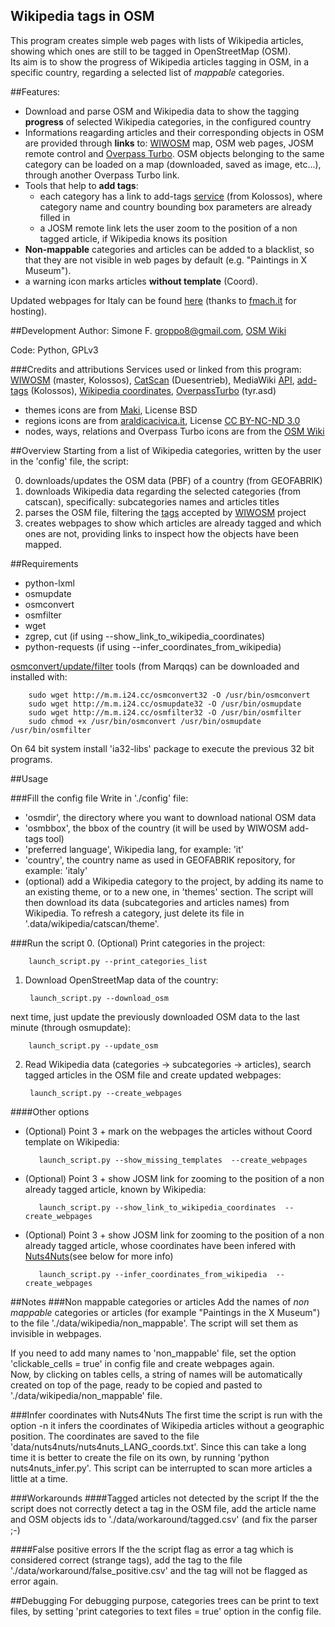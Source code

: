 Wikipedia tags in OSM
---------------------
This program creates simple web pages with lists of Wikipedia articles, showing which ones are still to be tagged in OpenStreetMap (OSM).<br>
Its aim is to show the progress of Wikipedia articles tagging in OSM, in a specific country, regarding a selected list of *mappable* categories.

##Features:
* Download and parse OSM and Wikipedia data to show the tagging **progress** of selected Wikipedia categories, in the configured country
* Informations reagarding articles and their corresponding objects in OSM are provided through **links** to: [WIWOSM](https://wiki.openstreetmap.org/wiki/WIWOSM) map, OSM web pages, JOSM remote control and [Overpass Turbo](http://overpass-turbo.eu/). OSM objects belonging to the same category can be loaded on a map (downloaded, saved as image, etc...), through another Overpass Turbo link.
* Tools that help to **add tags**:
    * each category has a link to add-tags [service](http://wiki.openstreetmap.org/wiki/JOSM/Plugins/RemoteControl/Add-tags) (from Kolossos), where category name and country bounding box parameters are already filled in
    * a JOSM remote link lets the user zoom to the position of a non tagged article, if Wikipedia knows its position
* **Non-mappable** categories and articles can be added to a blacklist, so that they are not visible in web pages by default (e.g. "Paintings in X Museum").
* a warning icon marks articles **without template** (Coord).

Updated webpages for Italy can be found [here](http://geodati.fmach.it/gfoss_geodata/osm/wtosm/index.html) (thanks to [fmach.it](http://fmach.it) for hosting).

##Development
Author: Simone F. <groppo8@gmail.com>, [OSM Wiki](http://wiki.openstreetmap.org/wiki/User:Groppo/)

Code: Python, GPLv3

###Credits and attributions
Services used or linked from this program: [WIWOSM](http://wiki.openstreetmap.org/wiki/WIWOSM) (master, Kolossos), [CatScan](http://toolserver.org/%7Edaniel/WikiSense/CategoryIntersect.php) (Duesentrieb), MediaWiki [API](https://www.mediawiki.org/wiki/API:Main_page), [add-tags](http://wiki.openstreetmap.org/wiki/JOSM/Plugins/RemoteControl/Add-tags) (Kolossos), [Wikipedia coordinates](https://toolserver.org/~kolossos/wp-world/pg-dumps/wp-world), [OverpassTurbo](http://overpass-turbo.eu/) (tyr.asd)

* themes icons are from [Maki](https://github.com/mapbox/maki), License BSD
* regions icons are from [araldicacivica.it](http://www.araldicacivica.it), License [CC BY-NC-ND 3.0](http://creativecommons.org/licenses/by-nc-nd/3.0/it/)
* nodes, ways, relations and Overpass Turbo icons are from the [OSM Wiki](http://wiki.openstreetmap.org/)

##Overview
Starting from a list of Wikipedia categories, written by the user in the 'config' file, the script:

0. downloads/updates the OSM data (PBF) of a country (from GEOFABRIK)
1. downloads Wikipedia data regarding the selected categories (from catscan), specifically: subcategories names and articles titles
2. parses the OSM file, filtering the [tags](http://wiki.openstreetmap.org/wiki/Wikipedia) accepted by [WIWOSM](https://wiki.openstreetmap.org/wiki/WIWOSM) project
3. creates webpages to show which articles are already tagged and which ones are not, providing links to inspect how the objects have been mapped.

##Requirements
* python-lxml
* osmupdate
* osmconvert
* osmfilter
* wget
* zgrep, cut (if using --show_link_to_wikipedia_coordinates)
* python-requests (if using --infer_coordinates_from_wikipedia)

[osmconvert/update/filter](http://wiki.openstreetmap.org/wiki/Osmconvert) tools (from Marqqs) can be downloaded and installed with:

        sudo wget http://m.m.i24.cc/osmconvert32 -O /usr/bin/osmconvert
        sudo wget http://m.m.i24.cc/osmupdate32 -O /usr/bin/osmupdate
        sudo wget http://m.m.i24.cc/osmfilter32 -O /usr/bin/osmfilter
        sudo chmod +x /usr/bin/osmconvert /usr/bin/osmupdate /usr/bin/osmfilter
    
On 64 bit system install 'ia32-libs' package to execute the previous 32 bit programs.

##Usage

###Fill the config file
Write in './config' file:

* 'osmdir', the directory where you want to download national OSM data
* 'osmbbox', the bbox of the country (it will be used by WIWOSM add-tags tool)
* 'preferred language', Wikipedia lang, for example: 'it'
* 'country', the country name as used in GEOFABRIK repository, for example: 'italy'
* (optional) add a Wikipedia category to the project, by adding its name to an existing theme, or to a new one, in 'themes' section. The script will then download its data (subcategories and articles names) from Wikipedia. To refresh a category, just delete its file in '.data/wikipedia/catscan/theme'.

###Run the script
0. (Optional) Print categories in the project:

        launch_script.py --print_categories_list

1. Download OpenStreetMap data of the country:

        launch_script.py --download_osm
next time, just update the previously downloaded OSM data to the last minute (through osmupdate):

        launch_script.py --update_osm

2. Read Wikipedia data (categories -> subcategories -> articles), search tagged articles in the OSM file and create updated webpages:

        launch_script.py --create_webpages

####Other options
* (Optional) Point 3 + mark on the webpages the articles without Coord template on Wikipedia:

         launch_script.py --show_missing_templates  --create_webpages
        
* (Optional) Point 3 + show JOSM link for zooming to the position of a non already tagged article, known by Wikipedia:

         launch_script.py --show_link_to_wikipedia_coordinates  --create_webpages
       
* (Optional) Point 3 + show JOSM link for zooming to the position of a non already tagged article, whose coordinates have been infered with [Nuts4Nuts](https://github.com/SpazioDati/Nuts4Nuts)(see below for more info)

         launch_script.py --infer_coordinates_from_wikipedia  --create_webpages

##Notes
###Non mappable categories or articles
Add the names of *non mappable* categories or articles (for example "Paintings in the X Museum") to the file './data/wikipedia/non_mappable'. The script will set them as invisible in webpages.

If you need to add many names to 'non_mappable' file, set the option 'clickable_cells = true' in config file and create webpages again.<br>Now, by clicking on tables cells, a string of names will be automatically created on top of the page, ready to be copied and pasted to './data/wikipedia/non_mappable' file.

###Infer coordinates with Nuts4Nuts
The first time the script is run with the option -n it infers the coordinates of Wikipedia articles without a geographic position. The coordinates are saved to the file 'data/nuts4nuts/nuts4nuts_LANG_coords.txt'. Since this can take a long time it is better to create the file on its own, by running 'python nuts4nuts_infer.py'. This script can be interrupted to scan more articles a little at a time.

###Workarounds
####Tagged articles not detected by the script
If the the script does not correctly detect a tag in the OSM file, add the article name and OSM objects ids to './data/workaround/tagged.csv' (and fix the parser ;-)

####False positive errors
If the the script flag as error a tag which is considered correct (strange tags), add the tag to the file './data/workaround/false_positive.csv' and the tag will not be flagged as error again.

##Debugging
For debugging purpose, categories trees can be print to text files, by setting 'print categories to text files = true' option in the config file.